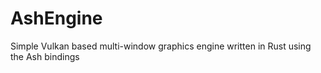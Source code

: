 # AshEngine
Simple Vulkan based multi-window graphics engine written in Rust using the Ash bindings
